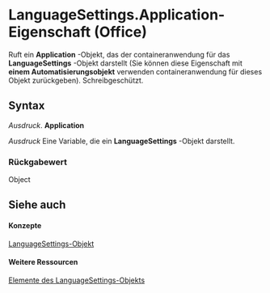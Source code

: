 
# LanguageSettings.Application-Eigenschaft (Office)

Ruft ein  **Application** -Objekt, das der containeranwendung für das **LanguageSettings** -Objekt darstellt (Sie können diese Eigenschaft mit **einem Automatisierungsobjekt** verwenden containeranwendung für dieses Objekt zurückgeben). Schreibgeschützt.


## Syntax

 _Ausdruck_. **Application**

 _Ausdruck_ Eine Variable, die ein **LanguageSettings** -Objekt darstellt.


### Rückgabewert

Object


## Siehe auch


#### Konzepte


[LanguageSettings-Objekt](936f7d61-87e5-e153-08d4-f8c5c8ef0710.md)
#### Weitere Ressourcen


[Elemente des LanguageSettings-Objekts](http://msdn.microsoft.com/library/068383c2-78f1-2299-2087-9eaa3409e6fe%28Office.15%29.aspx)